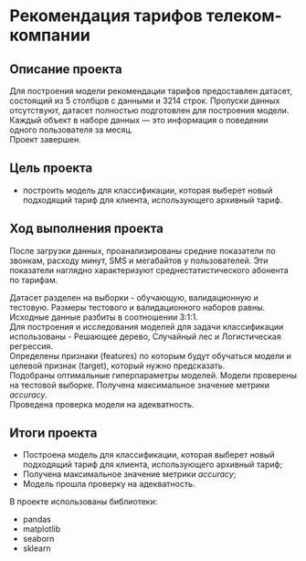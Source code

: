 # Рекомендация тарифов телеком-компании
## Описание проекта

Для построения модели рекомендации тарифов предоставлен датасет, состоящий из 5 столбцов с данными и 3214 строк. Пропуски данных отсутствуют, датасет полностью подготовлен для построения модели. Каждый объект в наборе данных — это информация о поведении одного пользователя за месяц.
<br>Проект завершен.

## Цель проекта
- построить модель для классификации, которая выберет новый подходящий тариф для клиента, использующего архивный тариф.

## Ход выполнения проекта
После загрузки данных, проанализированы средние показатели по звонкам, расходу минут, SMS и мегабайтов у пользователей. Эти показатели наглядно характеризуют среднестатистического абонента по тарифам.

Датасет разделен на выборки - обучающую, валидационную и тестовую. Размеры тестового и валидационного наборов равны. Исходные данные разбиты в соотношении 3:1:1.
<br>Для построения и исследования моделей для задачи классификации использованы - Решающее дерево, Случайный лес и Логистическая регрессия.
<br>Определены признаки (features) по которым будут обучаться модели и целевой признак (target), который нужно предсказать.
<br>Подобраны оптимальные гиперпараметры моделей. Модели проверены на тестовой выборке. Получена максимальное значение метрики *accuracy*.
<br>Проведена проверка модели на адекватность.

## Итоги проекта
- Построена модель для классификации, которая выберет новый подходящий тариф для клиента, использующего архивный тариф;
- Получена максимальное значение метрики *accuracy*;
- Модель прошла проверку на адекватность.

В проекте использованы библиотеки:
- pandas
- matplotlib
- seaborn
- sklearn

